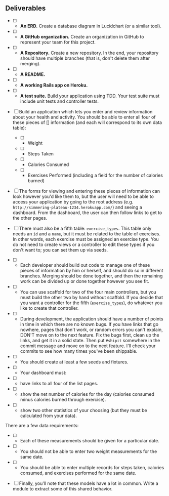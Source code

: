 ## Deliverables

- [ ] * **An ERD.** Create a database diagram in Lucidchart (or a similar tool).
- [ ] * **A GitHub organization.** Create an organization in GitHub to represent your team for this project.
- [ ] * **A Repository.** Create a new repository.  In the end, your repository should have multiple branches (that is, don't delete them after merging).
- [ ] * **A README.**
- [ ] * **A working Rails app on Heroku.**
- [ ] * **A test suite.** Build your application using TDD.  Your test suite must include unit tests and controller tests.

- [ ] Build an application which lets you enter and review information about your health and activity.  You should be able to enter all four of these pieces of [] information (and each will correspond to its own data table):
  - [ ] * Weight
  - [ ] * Steps Taken
  - [ ] * Calories Consumed
  - [ ] * Exercises Performed (including a field for the number of calories burned)
  
- [ ] The forms for viewing and entering these pieces of information can look however you'd like them to, but the user will need to be able to access your application by going to the root address (e.g. `http://simmering-plateau-1234.herokuapp.com/`) and seeing a dashboard.  From the dashboard, the user can then follow links to get to the other pages.
- [ ] There must also be a fifth table: `exercise_types`.  This table only needs an `id` and a `name`, but it must be related to the table of exercises.  In other words, each exercise must be assigned an exercise type.  You do not need to create views or a controller to edit these types if you don't want to; you can set them up via seeds.

- [ ] * Each developer should build out code to manage one of these pieces of information by him or herself, and should do so in different branches.  Merging should be done together, and then the remaining work can be divided up or done together however you see fit.
- [ ] * You can use scaffold for two of the four main controllers, but you must build the other two by hand without scaffold.  If you decide that you want a controller for the fifth (`exercise_types`), do whatever you like to create that controller.
- [ ] * During development, the application should have a number of points in time in which there are no known bugs.  If you have links that go nowhere, pages that don't work, or random errors you can't explain, DON'T move on to the next feature.  Fix the bugs first, clean up the links, and get it in a solid state.  Then put `#shipit` somewhere in the commit message and move on to the next feature.  I'll check your commits to see how many times you've been shippable.

- [ ] * You should create at least a few seeds and fixtures.
- [ ] * Your dashboard must:
- [ ]   * have links to all four of the list pages.
- [ ]   * show the net number of calories for the day (calories consumed minus calories burned through exercise).
- [ ]   * show two other statistics of your choosing (but they must be calculated from your data).

There are a few data requirements:

- [ ] * Each of these measurements should be given for a particular date.
- [ ] * You should not be able to enter two weight measurements for the same date.
- [ ] * You should be able to enter multiple records for steps taken, calories consumed, and exercises performed for the same date.

- [ ] Finally, you'll note that these models have a lot in common.  Write a module to extract some of this shared behavior.
